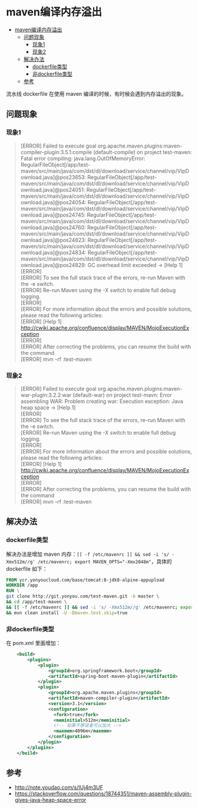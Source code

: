 # maven编译内存溢出

- [maven编译内存溢出](#maven编译内存溢出)
  - [问题现象](#问题现象)
    - [现象1](#现象1)
    - [现象2](#现象2)
  - [解决办法](#解决办法)
    - [dockerfile类型](#dockerfile类型)
    - [非dockerfile类型](#非dockerfile类型)
  - [参考](#参考)


流水线 dockerfile 在使用 maven 编译的时候，有时候会遇到内存溢出的现象。

## 问题现象

### 现象1

>[ERROR] Failed to execute goal org.apache.maven.plugins:maven-compiler-plugin:3.5.1:compile (default-compile) on project test-maven: Fatal error compiling: java.lang.OutOfMemoryError: RegularFileObject[/app/test-maven/src/main/java/com/dst/dl/download/service/channel/vip/VipDownload.java]@pos23653: RegularFileObject[/app/test-maven/src/main/java/com/dst/dl/download/service/channel/vip/VipDownload.java]@pos24051: RegularFileObject[/app/test-maven/src/main/java/com/dst/dl/download/service/channel/vip/VipDownload.java]@pos24054: RegularFileObject[/app/test-maven/src/main/java/com/dst/dl/download/service/channel/vip/VipDownload.java]@pos24745: RegularFileObject[/app/test-maven/src/main/java/com/dst/dl/download/service/channel/vip/VipDownload.java]@pos24760: RegularFileObject[/app/test-maven/src/main/java/com/dst/dl/download/service/channel/vip/VipDownload.java]@pos24823: RegularFileObject[/app/test-maven/src/main/java/com/dst/dl/download/service/channel/vip/VipDownload.java]@pos24834: RegularFileObject[/app/test-maven/src/main/java/com/dst/dl/download/service/channel/vip/VipDownload.java]@pos24829: GC overhead limit exceeded -> [Help 1]  
>[ERROR]  
>[ERROR] To see the full stack trace of the errors, re-run Maven with the -e switch.  
>[ERROR] Re-run Maven using the -X switch to enable full debug logging.  
>[ERROR]  
>[ERROR] For more information about the errors and possible solutions, please read the following articles:  
>[ERROR] [Help 1] http://cwiki.apache.org/confluence/display/MAVEN/MojoExecutionException  
>[ERROR]  
>[ERROR] After correcting the problems, you can resume the build with the command  
>[ERROR]   mvn <goals> -rf :test-maven

### 现象2

> [ERROR] Failed to execute goal org.apache.maven.plugins:maven-war-plugin:3.2.2:war (default-war) on project test-mavn: Error assembling WAR: Problem creating war: Execution exception: Java heap space -> [Help 1]  
> [ERROR]  
> [ERROR] To see the full stack trace of the errors, re-run Maven with the -e switch.  
> [ERROR] Re-run Maven using the -X switch to enable full debug logging.  
> [ERROR]  
> [ERROR] For more information about the errors and possible solutions, please read the following articles:  
> [ERROR] [Help 1] http://cwiki.apache.org/confluence/display/MAVEN/MojoExecutionException  
> [ERROR]  
> [ERROR] After correcting the problems, you can resume the build with the command  
> [ERROR]   mvn <goals> -rf :test-maven

## 解决办法

### dockerfile类型

解决办法是增加 maven 内存：`[[ -f /etc/mavenrc ]] && sed -i 's/ -Xmx512m//g' /etc/mavenrc; export MAVEN_OPTS="-Xmx2048m"`，具体的 dockerfile 如下：

```dockerfile
FROM ycr.yonyoucloud.com/base/tomcat:8-jdk8-alpine-appupload
WORKDIR /app
RUN \
git clone http://git.yonyou.com/test-maven.git -b master \
&& cd /app/test-maven \
&& [[ -f /etc/mavenrc ]] && sed -i 's/ -Xmx512m//g' /etc/mavenrc; export MAVEN_OPTS="-Xmx2048m" \
&& mvn clean install -U -Dmaven.test.skip=true
```

### 非dockerfile类型

在 pom.xml 里面增加：

```xml
    <build>
        <plugins>
            <plugin>
                <groupId>org.springframework.boot</groupId>
                <artifactId>spring-boot-maven-plugin</artifactId>
            </plugin>
            <plugin>
                <groupId>org.apache.maven.plugins</groupId>
                <artifactId>maven-compiler-plugin</artifactId>
                <version>3.1</version>
                <configuration>
                  <fork>true</fork>
                  <meminitial>512m</meminitial>
                  <!-- 如果不够读者可以加大 -->
                  <maxmem>4096m</maxmem>
                </configuration>
            </plugin>
        </plugins>
    </build>
```

## 参考

- http://note.youdao.com/s/IUj4m3UF
- https://stackoverflow.com/questions/18744351/maven-assembly-plugin-gives-java-heap-space-error